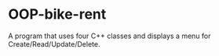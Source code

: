 # OOP-bike-rent
A program that uses four C++ classes and displays a menu for Create/Read/Update/Delete.
